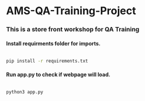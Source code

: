 # AMS-QA-Training-Project

### This is a store front workshop for QA Training


#### Install requirments folder for imports.
```bash

pip install -r requirements.txt

```

#### Run app.py to check if webpage will load.

```bash

python3 app.py

```
